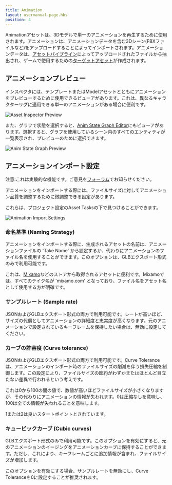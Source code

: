 ```yaml
---
title: Animation
layout: usermanual-page.hbs
position: 4
---
```


Animationアセットは、3Dモデルで単一のアニメーションを再生するために使用されます。アニメーションは、アニメーションデータを含む3Dシーン(FBXファイルなど)をアップロードすることによってインポートされます。アニメーションデータは、[アセットパイプライン][asset_pipeline]によってアップロードされたファイルから抽出され、ゲームで使用するための[ターゲットアセット][target_asset]が作成されます。

## アニメーションプレビュー

インスペクタには、テンプレートまたはModelアセットとともにアニメーションをプレビューするために使用できるビューアがあります。これは、異なるキャラクターリグに適用できる単一のアニメーションがある場合に便利です。

![Asset Inspector Preview][inspector-preview-gif]

また、グラフで状態を選択すると、[Anim State Graph Editor][anim-state-graph-editor]にもビューアがあります。選択すると、グラフを使用しているシーン内のすべてのエンティティが一覧表示され、プレビューのために選択できます。

![Anim State Graph Preview][anim-state-graph-preview-gif]


## アニメーションインポート設定

<div class="alert alert-info">
注意:これは実験的な機能です。ご意見を<a href="https://forum.playcanvas.com/" target="_blank">フォーラム</a>でお知らせください。
</div>

アニメーションをインポートする際には、ファイルサイズに対してアニメーション品質を調整するために微調整できる設定があります。

これらは、プロジェクト設定のAsset Tasksの下で見つけることができます。

![Animation Import Settings][animation_import_settings]

### 命名基準 (Naming Strategy)

アニメーションをインポートする際に、生成されるアセットの名前は、アニメーションファイルの 'Take Name' から設定するか、代わりにアニメーションのファイル名を使用することができます。このオプションは、GLBエクスポート形式のみで利用可能です。
 

これは、[Mixamo][mixamo]などのストアから取得されるアセットに便利です。Mixamoでは、すべてのテイク名が 'mixamo.com' となっており、ファイル名をアセット名として使用する方が明確です。

### サンプルレート (Sample rate)

JSONおよびGLBエクスポート形式の両方で利用可能です。レートが高いほど、サイズの代償としてアニメーションの詳細度と忠実度が高くなります。元のアニメーションで設定されているキーフレームを保持したい場合は、無効に設定してください。

### カーブの許容度 (Curve tolerance)

JSONおよびGLBエクスポート形式の両方で利用可能です。Curve Toleranceは、アニメーションのインポート時のファイルサイズの削減を伴う損失圧縮を制御します。この設定により、ファイルサイズの節約がわずかまたはほとんど目立たない差異で行われるという考えです。

これは0から100の間の値で、数値が高いほどファイルサイズが小さくなりますが、その代わりにアニメーションの情報が失われます。0は圧縮なしを意味し、100は全ての情報が失われることを意味します。

1または2は良いスタートポイントとされています。

### キュービックカーブ (Cubic curves)

GLBエクスポート形式のみで利用可能です。このオプションを有効にすると、元のアニメーションのイージングをアニメーションカーブに保持することができます。ただし、これにより、キーフレームごとに追加情報が含まれ、ファイルサイズが増加します。

このオプションを有効にする場合、サンプルレートを無効にし、Curve Toleranceを0に設定することが推奨されます。

[asset_pipeline]: /user-manual/glossary#asset-pipeline
[target_asset]: /user-manual/glossary#target-asset
[animation_import_settings]: /images/user-manual/assets/animation/animation-import-settings.png
[mixamo]: https://www.mixamo.com/
[anim-state-graph-editor]: /user-manual/animation/anim-state-graph-assets/
[inspector-preview-gif]: /images/user-manual/assets/animation/inspector-preview.gif
[anim-state-graph-preview-gif]: /images/user-manual/assets/animation/anim-state-graph-preview.gif
